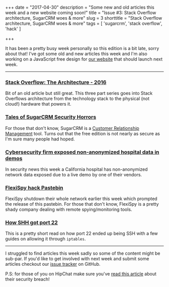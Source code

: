 +++
date = "2017-04-30"
description = "Some new and old articles this week and a new website coming soon!"
title = "Issue #3: Stack Overflow architecture, SugarCRM woes & more"
slug = 3
shorttitle = "Stack Overflow architecture, SugarCRM woes & more"
tags = [
  'sugarcrm',
  'stack overflow',
  'hack'
]

+++

It has been a pretty busy week personally so this edition is a bit late, sorry about that! I've got some old and new articles this week and I'm also working on a JavaScript free design for [our website](https://www.bytebybyte.io/) that should launch next week.

---

### [Stack Overflow: The Architecture - 2016](https://nickcraver.com/blog/2016/02/17/stack-overflow-the-architecture-2016-edition/)  
Bit of an old article but still great. This three part series goes into Stack Overflows architecture from the technology stack to the physical (not cloud!) hardware that powers it.

### [Tales of SugarCRM Security Horrors](http://karmainsecurity.com/tales-of-sugarcrm-security-horrors)  
For those that don't know, SugarCRM is a [Customer Relationship Management](https://en.wikipedia.org/wiki/Customer_relationship_management) tool. Turns out that the free edition is not nearly as secure as I'm sure many people had hoped.

### [Cybersecurity firm exposed non-anonymized hospital data in demos](https://www.scmagazine.com/security-firm-in-hot-water-after-exposing-hospital-data-in-demos/article/651757/)  
In security news this week a California hospital has non-anonymized network data exposed due to a live demo by one of their vendors.

### [FlexiSpy hack Pastebin](https://pastebin.com/9zbia1HB)  
FlexiSpy shutdown their whole network earlier this week which prompted the release of this pastebin. For those that don't know, FlexiSpy is a pretty shady company dealing with remote spying/monitoring tools.

### [How SHH got port 22](https://www.ssh.com/ssh/port)  
This is a pretty short read on how port 22 ended up being SSH with a few guides on allowing it through `iptables`.

---

I struggled to find articles this week sadly so some of the content might be sub-par. If you'd like to get involved with next week and submit some articles checkout our [issue tracker](https://github.com/jloh/bytebybyte/issues/) on GitHub.

P.S: for those of you on HipChat make sure you've [read this article](https://blog.hipchat.com/2017/04/24/hipchat-security-notice/) about their security breach!
